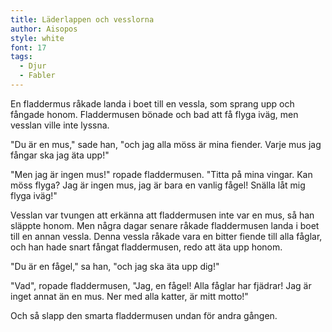 ```yaml
---
title: Läderlappen och vesslorna
author: Aisopos
style: white
font: 17
tags:
  - Djur
  - Fabler
---
```


En fladdermus råkade landa i boet till en vessla, som sprang upp och fångade honom. Fladdermusen bönade och bad att få flyga iväg, men vesslan ville inte lyssna.

"Du är en mus," sade han, "och jag alla möss är mina fiender. Varje mus jag fångar ska jag äta upp!"

"Men jag är ingen mus!" ropade fladdermusen. "Titta på mina vingar. Kan möss flyga? Jag är ingen mus, jag är bara en vanlig fågel! Snälla låt mig flyga iväg!"

Vesslan var tvungen att erkänna att fladdermusen inte var en mus, så han släppte honom. Men några dagar senare råkade fladdermusen landa i boet till en annan vessla. Denna vessla råkade vara en bitter fiende till alla fåglar, och han hade snart fångat fladdermusen, redo att äta upp honom.

"Du är en fågel," sa han, "och jag ska äta upp dig!"

"Vad", ropade fladdermusen, "Jag, en fågel! Alla fåglar har fjädrar! Jag är inget annat än en mus. Ner med alla katter, är mitt motto!"

Och så slapp den smarta fladdermusen undan för andra gången.
